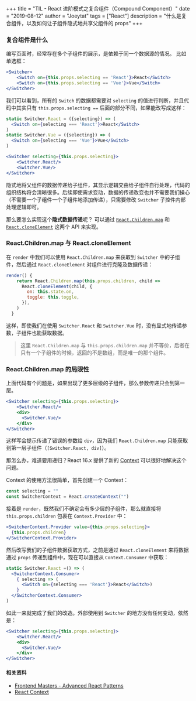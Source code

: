 +++
title = "TIL - React 进阶模式之复合组件（Compound Component）"
date = "2019-08-12"
author = "Joeytat"
tags = ["React"]
description = "什么是复合组件，以及如何让子组件隐式地共享父组件的 props"
+++

### 复合组件是什么
编写页面时，经常存在多个子组件的展示，是依赖于同一个数据源的情况。
比如单选框：

```jsx
<Switcher>
    <Switch on={this.props.selecting == 'React'}>React</Switch>
    <Switch on={this.props.selecting == 'Vue'}>Vue</Switch>
</Switcher>
```

我们可以看到，所有的 `Switch` 的数据都需要对 `selecting` 的值进行判断，并且代码中其实只有 `this.props.selecting ==` 后面的部分不同，如果能改写成这样：

```jsx
static Switcher.React = ({selecting}) => (
  <Switch on={selecting === 'React'}>React</Switch>
)
static Switcher.Vue = ({selecting}) => (
  <Switch on={selecting === 'Vue'}>Vue</Switch>
)

<Switcher selecting={this.props.selecting}>
    <Switcher.React/>
    <Switcher.Vue/>
</Switcher>
```

隐式地将父组件的数据传递给子组件，其显示逻辑交由给子组件自行处理，代码的组织结构将会清晰很多。后续即使需求变动，数据的传递改变也并不需要我们操心（不需要一个子组件一个子组件地添加传递），只需要修改 `Switcher` 子控件内部处理逻辑即可。

那么要怎么实现这个**隐式数据传递**呢？ 可以通过 [`React.Children.map`](https://reactjs.org/docs/react-api.html#reactchildren) 和 [`React.cloneElement`](https://reactjs.org/docs/react-api.html#cloneelement) 这两个 API 来实现。

### React.Children.map 与 React.cloneElement
在 `render` 中我们可以使用  `React.Children.map` 来获取到 `Switcher` 中的子组件，然后通过 `React.cloneElement` 对组件进行克隆及数据传递：

```jsx
render() {
    return React.Children.map(this.props.children, child =>
      React.cloneElement(child, {
        on: this.state.on,
        toggle: this.toggle,
      }),
    )
  }
```

这样，即使我们在使用 `Switcher.React` 和 `Switcher.Vue` 时，没有显式地传递参数，子组件也能获取数据。

> 这里 `React.Children.map` 与 `this.props.children.map` 并不等价，后者在只有一个子组件的时候，返回的不是数组，而是唯一的那个组件。

### React.Children.map 的局限性
上面代码有个问题是，如果出现了更多层级的子组件，那么参数传递只会到第一层。

```jsx
<Switcher selecting={this.props.selecting}>
    <Switcher.React/>
    <div>
      <Switcher.Vue/>
    </div>
</Switcher>
```

这样写会提示传递了错误的参数给 `div`，因为我们 `React.Children.map` 只能获取到第一层子组件（`[Switcher.React, div]`）。

那怎么办，难道要用递归？React 16.x 提供了新的 [Context](https://reactjs.org/docs/context.html#when-to-use-context) 可以很好地解决这个问题。

Context 的使用方法很简单，首先创建一个 Context：

```jsx
const selecting = ""
const SwitcherContext = React.createContext("")
```

接着是 `render`，既然我们不确定会有多少层的子组件，那么就直接将 `this.props.children` 包裹在 `Context.Provider` 中：

```jsx
<SwitcherContext.Provider value={this.props.selecting}>
  {this.props.children}
</SwitcherContext.Provider>
```

然后改写我们的子组件数据获取方式，之前是通过 `React.cloneElement` 来将数据通过 `props` 传递到组件中，现在可以直接从 `Context.Consumer` 中获取：

```jsx
static Switcher.React =() => (
  <SwitcherContext.Consumer>
    { selecting => (
      <Switch on={selecting === 'React'}>React</Switch>) 
    }
  </SwitcherContext.Consumer>
)
```

如此一来就完成了我们的改造。外部使用到 `Switcher` 的地方没有任何变动，依然是：

```jsx
<Switcher selecting={this.props.selecting}>
    <Switcher.React/>
    <div>
      <Switcher.Vue/>
    </div>
</Switcher>
```

#### 相关资料
- [Frontend Masters - Advanced React Patterns](https://frontendmasters.com/courses/advanced-react-patterns/)
- [React Context](https://reactjs.org/docs/context.html#when-to-use-context)